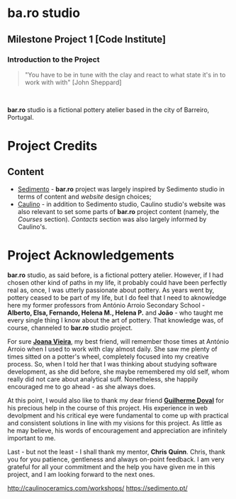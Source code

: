 # ba.ro studio 

## Milestone Project 1 [Code Institute]

### Introduction to the Project

> "You have to be in tune with the clay and react to what state it's in to work with with" [John Sheppard]
<br>

**bar.ro** studio is a fictional pottery atelier based in the city of Barreiro, Portugal. 





# Project Credits

## Content

- [Sedimento](https://sedimento.pt/) - **bar.ro** project was largely inspired by Sedimento studio in terms of content and *website* design choices;
- [Caulino](http://caulinoceramics.com/) - in addition to Sedimento studio, Caulino studio's website was also relevant to set some parts of **bar.ro** project content (namely, the *Courses* section). *Contacts* section was also largely informed by Caulino's. 




 # Project Acknowledgements
 
**bar.ro** studio, as said before, is a fictional pottery atelier. However, if I had chosen other kind of paths in my life, it probably could have been perfectly real as, once, I was utterly passionate about pottery. As years went by, pottery ceased to be part of my life, but I do feel that I need to aknowledge here my former professors from António Arroio Secondary School - **Alberto, Elsa, Fernando, Helena M., Helena P.** and **João** - who taught me every single thing I know about the art of pottery. That knowledge was, of course, channeled to **bar.ro** studio project. 

For sure **[Joana Vieira](https://www.linkedin.com/in/vieirajoana/?originalSubdomain=de)**, my best friend, will remember those times at António Arroio when I used to work with clay almost daily. She saw me plenty of times sitted on a potter's wheel, completely focused into my creative process. So, when I told her that I was thinking about studying software development, as she did before, she maybe remembered my old self, whom really did not care about analytical suff. Nonetheless, she happily encouraged me to go ahead - as she always does.

At this point, I would also like to thank my dear friend **[Guilherme Doval](https://www.linkedin.com/in/guilherme-doval/)** for his precious help in the course of this project. His experience in web devolpment and his critical eye were fundamental to come up with practical and consistent solutions in line with my visions for this project. As little as he may believe, his words of encouragement and appreciation are infinitely important to me.

Last - but not the least - I shall thank my mentor, **Chris Quinn**. Chris, thank you for you patience, gentleness and always on-point feedback. I am very grateful for all your commitment and the help you have given me in this project, and I am looking forward to the next ones.
 
 

http://caulinoceramics.com/workshops/
https://sedimento.pt/
